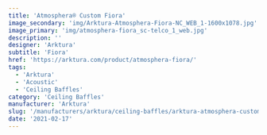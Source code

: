 ```yaml
---
title: 'Atmosphera® Custom Fiora'
image_secondary: 'img/Arktura-Atmosphera-Fiora-NC_WEB_1-1600x1078.jpg'
image_primary: 'img/atmosphera-fiora_sc-telco_1_web.jpg'
description: ''
designer: 'Arktura'
subtitle: 'Fiora'
href: 'https://arktura.com/product/atmosphera-fiora/'
tags:
  - 'Arktura'
  - 'Acoustic'
  - 'Ceiling Baffles'
category: 'Ceiling Baffles'
manufacturer: 'Arktura'
slug: '/manufacturers/arktura/ceiling-baffles/arktura-atmosphera-custom-fiora'
date: '2021-02-17'
---
```

